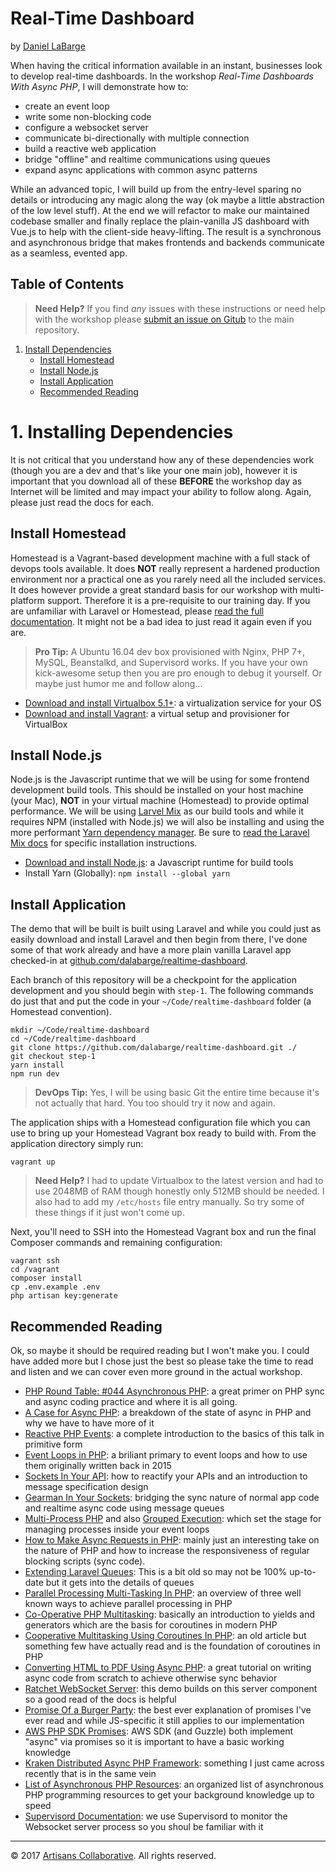 # Real-Time Dashboard
by [Daniel LaBarge](http://twitter.com/dalabarge)

When having the critical information available in an instant, businesses look to develop real-time dashboards. In the workshop _Real-Time Dashboards With Async PHP_, I will demonstrate how to:

- create an event loop
- write some non-blocking code
- configure a websocket server
- communicate bi-directionally with multiple connection
- build a reactive web application
- bridge "offline" and realtime communications using queues
- expand async applications with common async patterns

While an advanced topic, I will build up from the entry-level sparing no details or introducing any magic along the way (ok maybe a little abstraction of the low level stuff). At the end we will refactor to make our maintained codebase smaller and finally replace the plain-vanilla JS dashboard with Vue.js to help with the client-side heavy-lifting. The result is a synchronous and asynchronous bridge that makes frontends and backends communicate as a seamless, evented app.

## Table of Contents

> **Need Help?** If you find _any_ issues with these instructions or need help with the workshop please [submit an issue on Gitub](https://github.com/dalabarge/realtime-dashboard/issues) to the main repository.

1. [Install Dependencies](#1-installing-dependencies)
	- [Install Homestead](#install-homestead)
	- [Install Node.js](#install-nodejs)
	- [Install Application](#install-application)
	- [Recommended Reading](#recommended-reading)

# 1. Installing Dependencies

It is not critical that you understand how any of these dependencies work (though you are a dev and that's like your one main job), however it is important that you download all of these **BEFORE** the workshop day as Internet will be limited and may impact your ability to follow along. Again, please just read the docs for each.

## Install Homestead

Homestead is a Vagrant-based development machine with a full stack of devops tools available. It does **NOT** really represent a hardened production environment nor a practical one as you rarely need all the included services. It does however provide a great standard basis for our workshop with multi-platform support. Therefore it is a pre-requisite to our training day. If you are unfamiliar with Laravel or Homestead, please [read the full documentation](http://laravel.com/docs/homestead). It might not be a bad idea to just read it again even if you are.

> **Pro Tip:** A Ubuntu 16.04 dev box provisioned with Nginx, PHP 7+, MySQL, Beanstalkd, and Supervisord works. If you have your own kick-awesome setup then you are pro enough to debug it yourself. Or maybe just humor me and follow along...

- [Download and install Virtualbox 5.1+](https://www.virtualbox.org/wiki/Downloads): a virtualization service for your OS
- [Download and install Vagrant](https://www.vagrantup.com/downloads.html): a virtual setup and provisioner for VirtualBox

## Install Node.js

Node.js is the Javascript runtime that we will be using for some frontend development build tools. This should be installed on your host machine (your Mac), **NOT** in your virtual machine (Homestead) to provide optimal performance. We will be using [Larvel Mix](https://laravel.com/docs/mix#installation) as our build tools and while it requires NPM (installed with Node.js) we will also be installing and using the more performant [Yarn dependency manager](https://yarnpkg.com/en). Be sure to [read the Laravel Mix docs](https://laravel.com/docs/mix#installation) for specific installation instructions.

- [Download and install Node.js](https://nodejs.org/en/download/): a Javascript runtime for build tools
- Install Yarn (Globally): `npm install --global yarn`

## Install Application

The demo that will be built is built using Laravel and while you could just as
easily download and install Laravel and then begin from there, I've done some of that work already and have a more plain vanilla Laravel app checked-in at
[github.com/dalabarge/realtime-dashboard](github.com/dalabarge/realtime-dashboard).

Each branch of this repository will be a checkpoint for the application development and you should begin with `step-1`. The following commands do just that and put the code in your `~/Code/realtime-dashboard` folder (a Homestead convention).

```
mkdir ~/Code/realtime-dashboard
cd ~/Code/realtime-dashboard
git clone https://github.com/dalabarge/realtime-dashboard.git ./
git checkout step-1
yarn install
npm run dev
```

> **DevOps Tip:** Yes, I will be using basic Git the entire time because it's not actually that hard. You too should try it now and again.

The application ships with a Homestead configuration file which you can use to bring up your Homestead Vagrant box ready to build with. From the application directory simply run:

```
vagrant up
```

> **Need Help?** I had to update Virtualbox to the latest version and had to use 2048MB of RAM though honestly only 512MB should be needed. I also had to add my `/etc/hosts` file entry manually. So try some of these things if it just won't come up.

Next, you'll need to SSH into the Homestead Vagrant box and run the final Composer commands and remaining configuration:

```
vagrant ssh
cd /vagrant
composer install
cp .env.example .env
php artisan key:generate
```

## Recommended Reading

Ok, so maybe it should be required reading but I won't make you. I could have added more but I chose just the best so please take the time to read and listen and we can cover even more ground in the actual workshop.

- [PHP Round Table: #044 Asynchronous PHP](https://www.phproundtable.com/episode/asynchronous-php): a great primer on PHP sync and async coding practice and where it is all going.
- [A Case for Async PHP](https://medium.com/async-php/a-case-for-async-php-f33e5e31ebba): a breakdown of the state of async in PHP and why we have to have more of it
- [Reactive PHP Events](https://medium.com/async-php/reactive-php-events-d0cd866e9285): a complete introduction to the basics of this talk in primitive form
- [Event Loops in PHP](https://medium.com/async-php/event-loops-84978080389c): a briliant primary to event loops and how to use them originally written back in 2015
- [Sockets In Your API](https://medium.com/async-php/sockets-in-your-api-b682c8df5bd): how to reactify your APIs and an introduction
to message specification design
- [Gearman In Your Sockets](https://medium.com/async-php/gearman-in-your-sockets-eefe4f64de2f): bridging the sync nature of normal app code and realtime async code using message queues
- [Multi-Process PHP](https://medium.com/async-php/multi-process-php-94a4e5a4be05) and also [Grouped Execution](https://medium.com/async-php/a-while-ago-i-wrote-about-using-exec-and-shell-commands-to-manage-multiple-php-processes-511f2be5d30d): which set the stage for managing processes inside your event loops
- [How to Make Async Requests in PHP](https://segment.com/blog/how-to-make-async-requests-in-php): mainly just an interesting take on the nature of PHP and how to increase the responsiveness of regular blocking scripts (sync code).
- [Extending Laravel Queues](https://medium.com/@assertchris/laravel-extending-queues-883bf32040b3): This is a bit old so may not be 100% up-to-date but it gets into the details of queues
- [Parallel Processing Multi-Tasking In PHP](https://www.mullie.eu/parallel-processing-multi-tasking-php/): an overview of three well known ways to achieve parallel processing in PHP
- [Co-Operative PHP Multitasking](https://medium.com/async-php/co-operative-php-multitasking-ce4ef52858a0): basically an introduction to yields and generators which are the basis for coroutines in modern PHP
- [Cooperative Multitasking Using Coroutines In PHP](https://nikic.github.io/2012/12/22/Cooperative-multitasking-using-coroutines-in-PHP.html): an old article but something few have actually read and is the foundation of coroutines in PHP
- [Converting HTML to PDF Using Async PHP](https://www.sitepoint.com/writing-async-libraries-lets-convert-html-to-pdf/): a great tutorial on writing async code from scratch to achieve otherwise sync behavior
- [Ratchet WebSocket Server](http://socketo.me/docs/websocket): this demo builds on this server component so a good read of the docs is helpful
- [Promise Of a Burger Party](http://kosamari.com/notes/the-promise-of-a-burger-party): the best ever explanation of promises I've ever read and while JS-specific it still applies to our implementation
- [AWS PHP SDK Promises](https://docs.aws.amazon.com/aws-sdk-php/v3/guide/guide/promises.html): AWS SDK (and Guzzle) both implement "async" via promises so it is important to have a basic working knowledge
- [Kraken Distributed Async PHP Framework](https://kraken-php.com/): something I just came across recently that is in the same vein
- [List of Asynchronous PHP Resources](https://github.com/elazar/asynchronous-php): an organized list of asynchronous PHP programming resources to get your background knowledge up to speed
- [Supervisord Documentation](http://supervisord.org/): we use Supervisord to monitor the Websocket server process so you shoul be familiar with it

---

© 2017 [Artisans Collaborative](http://artisanscollaborative.com). All rights reserved.
